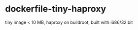 dockerfile-tiny-haproxy
=======================

tiny image &lt; 10 MB, haproxy on buildroot, built with i686/32 bit
